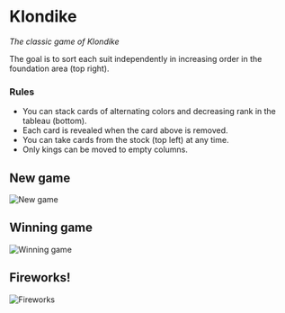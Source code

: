 # Klondike

*The classic game of Klondike*

The goal is to sort each suit independently in increasing order in the foundation area (top right).

### Rules
- You can stack cards of alternating colors and decreasing rank in the tableau (bottom).
- Each card is revealed when the card above is removed.
- You can take cards from the stock (top left) at any time.
- Only kings can be moved to empty columns.

## New game
![New game](https://i.imgur.com/dB6OxvZ.png)

## Winning game
![Winning game](https://i.imgur.com/uesYPv4.png)

## Fireworks!
![Fireworks](https://i.imgur.com/2v4ns4L.png)
